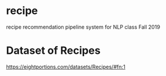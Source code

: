 # recipe
recipe recommendation pipeline system for NLP class Fall 2019

# Dataset of Recipes
https://eightportions.com/datasets/Recipes/#fn:1
